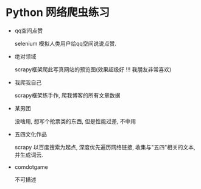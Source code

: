 # Python 网络爬虫练习

+ qq空间点赞

    selenium 模拟人类用户给qq空间说说点赞.

+ 绝对领域

    scrapy框架爬此写真网站的预览图(效果超级好 !!! 我朋友非常喜欢)

+ 我爬我自己

    scrapy框架练手作, 爬我博客的所有文章数据

+ 某男团

    没啥用, 想写个抢票类的东西, 但是性能过差, 不中用

+ 五四文化作品

    scrapy 以百度搜索为起点, 深度优先遍历网络链接, 收集与"五四"相关的文本, 并生成词云.

+ comdotgame

    不可描述